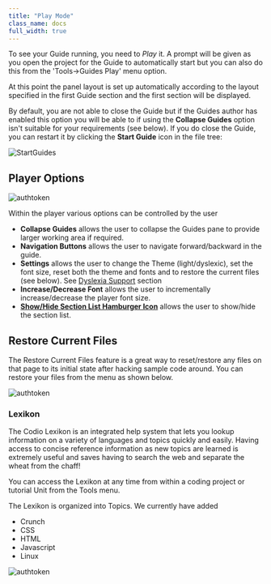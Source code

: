 ```yaml
---
title: "Play Mode"
class_name: docs
full_width: true
---
```


To see your Guide running, you need to *Play* it. A prompt will be given as you open the project for the Guide to automatically start but you can also do this from the 'Tools->Guides Play' menu option.

At this point the panel layout is set up automatically according to the layout specified in the first Guide section and the first section will be displayed.

By default, you are not able to close the Guide but if the Guides author has enabled this option you will be able to if using the **Collapse Guides** option isn't suitable for your requirements (see below). If you do close the Guide, you can restart it by clicking the **Start Guide** icon in the file tree:

<img alt="StartGuides" src="/img/docs/guides/startguides.png" class="simple"/>


## Player Options
<img alt="authtoken" src="/img/docs/guides/playmode.png" class="simple"/>

Within the player various options can be controlled by the user

- **Collapse Guides** allows the user to collapse the Guides pane to provide larger working area if required.
- **Navigation Buttons** allows the user to navigate forward/backward in the guide.
- **Settings** allows the user to change the Theme (light/dyslexic), set the font size, reset both the theme and fonts and to restore the current files (see below). See [Dyslexia Support](/docs/student/dyslexia/) section
- **Increase/Decrease Font** allows the user to incrementally increase/decrease the player font size.
- **[Show/Hide Section List Hamburger Icon](/docs/content/authoring/collapse/)** allows the user to show/hide the section list.

## Restore Current Files
The Restore Current Files feature is a great way to reset/restore any files on that page to its initial state after hacking sample code around. You can restore your files from the menu as shown below.

<img alt="authtoken" src="/img/docs/guides/reset.png" class="simple"/>


### Lexikon

The Codio Lexikon is an integrated help system that lets you lookup information on a variety of languages and topics quickly and easily. Having access to concise reference information as new topics are learned is extremely useful and saves having to search the web and separate the wheat from the chaff!

You can access the Lexikon at any time from within a coding project or tutorial Unit from the Tools menu.

The Lexikon is organized into Topics. We currently have added 

- Crunch
- CSS
- HTML
- Javascript
- Linux

<img alt="authtoken" src="/img/docs/lexicon.png" class="simple"/>


